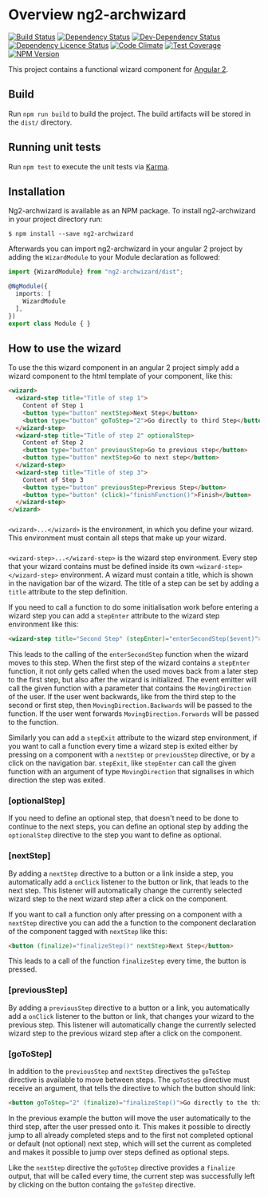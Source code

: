 # Overview ng2-archwizard

[![Build Status](https://travis-ci.org/madoar/ng2-wizard.png)](https://travis-ci.org/madoar/ng2-wizard)
[![Dependency Status](https://david-dm.org/madoar/ng2-wizard.svg)](https://david-dm.org/madoar/ng2-wizard)
[![Dev-Dependency Status](https://david-dm.org/madoar/ng2-wizard/dev-status.svg)](https://david-dm.org/madoar/ng2-wizard?type=dev)
[![Dependency Licence Status](https://dependencyci.com/github/madoar/ng2-wizard/badge)](https://dependencyci.com/github/madoar/ng2-wizard)
[![Code Climate](https://codeclimate.com/github/madoar/ng2-wizard/badges/gpa.svg)](https://codeclimate.com/github/madoar/ng2-wizard)
[![Test Coverage](https://codeclimate.com/github/madoar/ng2-wizard/badges/coverage.svg)](https://codeclimate.com/github/madoar/ng2-wizard/coverage)
[![NPM Version](https://img.shields.io/npm/v/ng2-archwizard.svg)](https://www.npmjs.com/package/ng2-archwizard)

This project contains a functional wizard component for [Angular 2](https://angular.io/).

## Build

Run `npm run build` to build the project. The build artifacts will be stored in the `dist/` directory.

## Running unit tests

Run `npm test` to execute the unit tests via [Karma](https://karma-runner.github.io).

## Installation

Ng2-archwizard is available as an NPM package. To install ng2-archwizard in your project directory run:
```
$ npm install --save ng2-archwizard
```

Afterwards you can import ng2-archwizard in your angular 2 project by adding the `WizardModule` to your Module declaration as followed:
```typescript
import {WizardModule} from "ng2-archwizard/dist";

@NgModule({
  imports: [
    WizardModule
  ],
})
export class Module { }
```

## How to use the wizard

To use the this wizard component in an angular 2 project simply add a wizard component to the html template of your component, like this:

```html
<wizard>
  <wizard-step title="Title of step 1">
    Content of Step 1
    <button type="button" nextStep>Next Step</button>
    <button type="button" goToStep="2">Go directly to third Step</button>
  </wizard-step>
  <wizard-step title="Title of step 2" optionalStep>
    Content of Step 2
    <button type="button" previousStep>Go to previous step</button>
    <button type="button" nextStep>Go to next step</button>
  </wizard-step>
  <wizard-step title="Title of step 3">
    Content of Step 3
    <button type="button" previousStep>Previous Step</button>
    <button type="button" (click)="finishFunction()">Finish</button>
  </wizard-step>
</wizard>
``` 

### <wizard>
`<wizard>...</wizard>` is the environment, in which you define your wizard.
This environment must contain all steps that make up your wizard.

### <wizard-step>
`<wizard-step>...</wizard-step>` is the wizard step environment. 
Every step that your wizard contains must be defined inside its own `<wizard-step></wizard-step>` environment.
A wizard must contain a title, which is shown in the navigation bar of the wizard. 
The title of a step can be set by adding a `title` attribute to the step definition. 

If you need to call a function to do some initialisation work before entering a wizard step you can add a `stepEnter` attribute to the wizard step environment like this:

```html
<wizard-step title="Second Step" (stepEnter)="enterSecondStep($event)"></wizard-step>
```

This leads to the calling of the `enterSecondStep` function when the wizard moves to this step.
When the first step of the wizard contains a `stepEnter` function, it not only gets called 
when the used moves back from a later step to the first step, but also after the wizard is initialized.
The event emitter will call the given function with a parameter that contains the `MovingDirection` of the user. 
If the user went backwards, like from the third step to the second or first step, then `MovingDirection.Backwards` will be passed to the function. 
If the user went forwards `MovingDirection.Forwards` will be passed to the function.

Similarly you can add a `stepExit` attribute to the wizard step environment, if you want to call a function every time a wizard step is exited 
either by pressing on a component with a `nextStep` or `previousStep` directive, or by a click on the navigation bar. 
`stepExit`, like `stepEnter` can call the given function with an argument of type `MovingDirection` that signalises in which direction the step was exited.

### [optionalStep]
If you need to define an optional step, that doesn't need to be done to continue to the next steps, you can define an optional step 
by adding the `optionalStep` directive to the step you want to define as optional. 

### [nextStep]
By adding a `nextStep` directive to a button or a link inside a step, you automatically add a `onClick` listener to the button or link, that leads to the next step.
This listener will automatically change the currently selected wizard step to the next wizard step after a click on the component.

If you want to call a function only after pressing on a component with a `nextStep` directive you can add the a function 
to the component declaration of the component tagged with `nextStep` like this:

```html
<button (finalize)="finalizeStep()" nextStep>Next Step</button>
```

This leads to a call of the function `finalizeStep` every time, the button is pressed.

### [previousStep]
By adding a `previousStep` directive to a button or a link, you automatically add a `onClick` listener to the button or link, that changes your wizard to the previous step.
This listener will automatically change the currently selected wizard step to the previous wizard step after a click on the component.

### [goToStep]
In addition to the `previousStep` and `nextStep` directives the `goToStep` directive is available to move between steps.
The `goToStep` directive must receive an argument, that tells the directive to which the button should link:

```html
<button goToStep="2" (finalize)="finalizeStep()">Go directly to the third Step</button>
```

In the previous example the button will move the user automatically to the third step, after the user pressed onto it.
This makes it possible to directly jump to all already completed steps and to the first not completed optional or default (not optional) next step, 
which will set the current as completed and makes it possible to jump over steps defined as optional steps.

Like the `nextStep` directive the `goToStep` directive provides a `finalize` output, that will be called every time, 
the current step was successfully left by clicking on the button containg the `goToStep` directive. 
